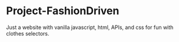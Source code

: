 # Project-FashionDriven
Just a website  with vanilla javascript, html, APIs, and css for fun with clothes selectors. 
